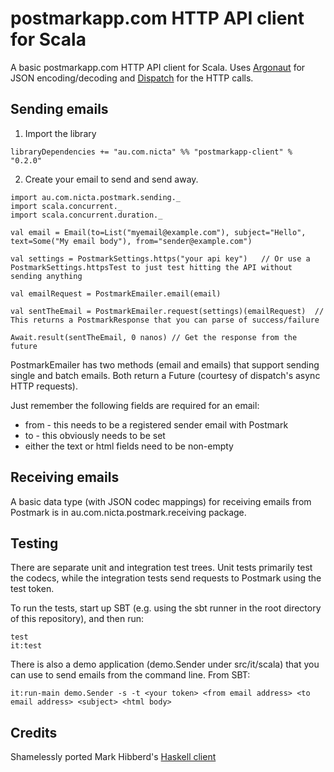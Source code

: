postmarkapp.com HTTP API client for Scala
===
A basic postmarkapp.com HTTP API client for Scala. Uses [Argonaut](http://argonaut.io) for JSON encoding/decoding and [Dispatch](http://http://dispatch.databinder.net/) for the HTTP calls.

Sending emails
---
1. Import the library

```
libraryDependencies += "au.com.nicta" %% "postmarkapp-client" % "0.2.0"
```

2. Create your email to send and send away.

```
import au.com.nicta.postmark.sending._
import scala.concurrent._
import scala.concurrent.duration._

val email = Email(to=List("myemail@example.com"), subject="Hello", text=Some("My email body"), from="sender@example.com")

val settings = PostmarkSettings.https("your api key")   // Or use a PostmarkSettings.httpsTest to just test hitting the API without sending anything

val emailRequest = PostmarkEmailer.email(email)

val sentTheEmail = PostmarkEmailer.request(settings)(emailRequest)  // This returns a PostmarkResponse that you can parse of success/failure

Await.result(sentTheEmail, 0 nanos) // Get the response from the future
```


PostmarkEmailer has two methods (email and emails) that support sending single and batch emails. Both return a Future (courtesy of dispatch's async HTTP requests).

Just remember the following fields are required for an email:
- from - this needs to be a registered sender email with Postmark
- to - this obviously needs to be set
- either the text or html fields need to be non-empty


Receiving emails
---
A basic data type (with JSON codec mappings) for receiving emails from Postmark is in au.com.nicta.postmark.receiving package.


Testing
---
There are separate unit and integration test trees. Unit tests primarily test the codecs, while the integration tests send requests to Postmark using the test token.

To run the tests, start up SBT (e.g. using the sbt runner in the root directory of this repository), and then run:
```
test
it:test
```

There is also a demo application (demo.Sender under src/it/scala) that you can use to send emails from the command line. From SBT:
```
it:run-main demo.Sender -s -t <your token> <from email address> <to email address> <subject> <html body>
```

Credits
---
Shamelessly ported Mark Hibberd's [Haskell client](https://github.com/apiengine/postmark)

